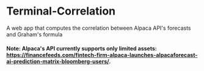 # Terminal-Correlation
A web app that computes the correlation between Alpaca API's forecasts and Graham's formula 

#### Note: Alpaca's API currently supports only limited assets: https://financefeeds.com/fintech-firm-alpaca-launches-alpacaforecast-ai-prediction-matrix-bloomberg-users/.
